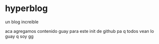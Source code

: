 # hyperblog
un blog increible



aca agregamos contenido guay para este init de github pa q todos vean lo guay q soy gg